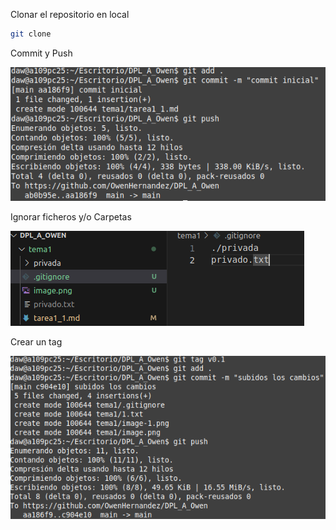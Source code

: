 Clonar el repositorio en local
```bash
git clone
```
Commit y Push

![commitYpush](image.png)

Ignorar ficheros y/o Carpetas

![ignore](image-1.png)

Crear un tag

![tag](image-2.png)